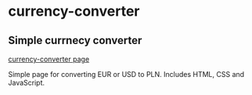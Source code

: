 # currency-converter
## Simple currnecy converter
[currency-converter page](https://adrode.github.io/currency-converter)

Simple page for converting EUR or USD to PLN.
Includes HTML, CSS and JavaScript.

